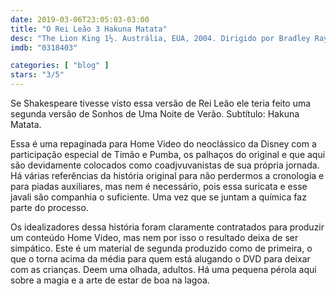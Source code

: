 ```yaml
---
date: 2019-03-06T23:05:03-03:00
title: "O Rei Leão 3 Hakuna Matata"
desc: "The Lion King 1½. Austrália, EUA, 2004. Dirigido por Bradley Raymond, escrito por Bill Steinkellner, Evan Spiliotopoulos, Irene Mecchi, Jonathan Roberts, Linda Woolverton, Raymond Singer, Roger Allers, Tom Rogers. Com Nathan Lane, Ernie Sabella, Julie Kavner."
imdb: "0318403"

categories: [ "blog" ]
stars: "3/5"
---
```

Se Shakespeare tivesse visto essa versão de Rei Leão ele teria feito uma segunda versão de Sonhos de Uma Noite de Verão. Subtítulo: Hakuna Matata.

Essa é uma repaginada para Home Video do neoclássico da Disney com a participação especial de Timão e Pumba, os palhaços do original e que aqui são devidamente colocados como coadjvuvanistas de sua própria jornada. Há várias referências da história original para não perdermos a cronologia e para piadas auxiliares, mas nem é necessário, pois essa suricata e esse javali são companhia o suficiente. Uma vez que se juntam a química faz parte do processo.

Os idealizadores dessa história foram claramente contratados para produzir um conteúdo Home Video, mas nem por isso o resultado deixa de ser simpático. Este é um material de segunda produzido como de primeira, o que o torna acima da média para quem está alugando o DVD para deixar com as crianças. Deem uma olhada, adultos. Há uma pequena pérola aqui sobre a magia e a arte de estar de boa na lagoa.
